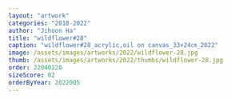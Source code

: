 ```yaml
---
layout: "artwork"
categories: "2018-2022"
author: "Jihoon Ha"
title: "wildflower#28"
caption: "wildflower#28_acrylic,oil on canvas_33×24㎝_2022"
image: /assets/images/artworks/2022/wildflower-28.jpg
thumb: /assets/images/artworks/2022/thumbs/wildflower-28.jpg
order: 22040228
sizeScore: 02
orderByYear: 2022005
---
```


